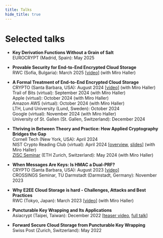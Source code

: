 ```yaml
---
title: Talks
hide_title: true
---
```


# Selected talks
- **Key Derivation Functions Without a Grain of Salt**  
EUROCRYPT (Madrid, Spain): May 2025

- **Provable Security for End-to-End Encrypted Cloud Storage**  
RWC (Sofia, Bulgaria): March 2025 [[video](https://www.youtube.com/live/6FQX2otSbuE?feature=shared&t=506)] (with Miro Haller)  

- **A Formal Treatment of End-to-End Encrypted Cloud Storage**  
CRYPTO (Santa Barbara, USA): August 2024 [[video](https://youtu.be/epiON1Kjr8o?feature=shared&t=1109)] (with Miro Haller)  
Trail of Bits (virtual): September 2024 (with Miro Haller)  
Apple (virtual): October 2024 (with Miro Haller)  
Amazon AWS (virtual): October 2024 (with Miro Haller)  
LTH, Lund University (Lund, Sweden): October 2024  
Google (virtual): November 2024 (with Miro Haller)  
University of St. Gallen (St. Gallen, Switzerland): December 2024  

- **Thriving in Between Theory and Practice: How Applied Cryptography Bridges the Gap**  
Cornell Tech (New York, USA): April 2024  
NIST Crypto Reading Club (virtual): April 2024 [[overview](https://csrc.nist.gov/presentations/2024/crclub-2024-04-03), [slides](https://csrc.nist.gov/csrc/media/presentations/2024/crclub-2024-04-03/images-media/crypto-club-20240404-Matilda-and-Miro--Gap-Theory-Practice-Crypto--slides.pdf)] (with Miro Haller)  
[ZISC  Seminar](https://zisc.ethz.ch/event/thriving-in-between-theory-and-practice-how-applied-cryptography-bridges-the-gap/) (ETH Zurich, Switzerland): May 2024 (with Miro Haller)


- **When Messages Are Keys: Is HMAC a Dual-PRF?**  
CRYPTO (Santa Barbara, USA): August 2023 [[video](https://youtu.be/ncfEyayk2vs?t=150)]  
CROSSINGS Seminar, TU Darmstadt (Darmstadt, Germany): November 2023

- **Why E2EE Cloud Storage is hard - Challenges, Attacks and Best Practices**  
RWC (Tokyo, Japan): March 2023 [[video](https://youtu.be/9uIpmz2GAew?feature=shared&t=1951)] (with Miro Haller)

- **Puncturable Key Wrapping and Its Applications**    
Asiacrypt (Taipei, Taiwan): December 2022 [[teaser video](https://www.youtube.com/watch?v=yh45UpVQjYA), [full talk](https://youtu.be/mhcNpO2vjuQ?feature=shared&t=2162)]

- **Forward Secure Cloud Storage from Puncturable Key Wrapping**  
Swiss Post (Zurich, Switzerland): May 2022
